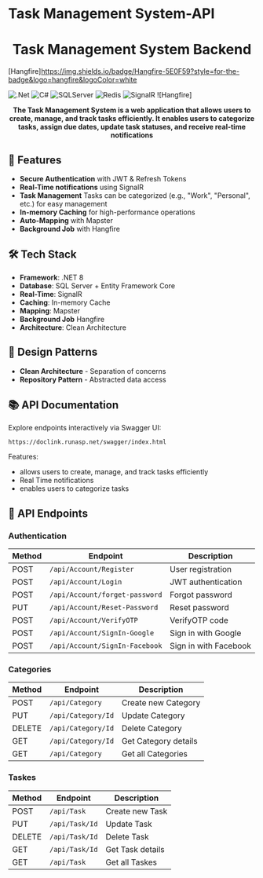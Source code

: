 # Task Management System-API

<h1 align="center"> Task Management System Backend</h1>

[.Net]: https://img.shields.io/badge/.NET-5C2D91?style=for-the-badge&logo=.net&logoColor=white
[C#]: https://custom-icon-badges.demolab.com/badge/C%23-%23239120.svg?logo=csharp&style=for-the-badge&logoColor=white
[SQLServer]: https://img.shields.io/badge/Microsoft%20SQL%20Server-CC2927?style=for-the-badge&logo=microsoft%20sql%20server&logoColor=white
[Redis]: https://img.shields.io/badge/Redis-DC382D?style=for-the-badge&logo=redis&logoColor=white
[SignalR]: https://img.shields.io/badge/SignalR-FF6F00?style=for-the-badge&logo=signalr&logoColor=white
[Hangfire]https://img.shields.io/badge/Hangfire-5E0F59?style=for-the-badge&logo=hangfire&logoColor=white

![.Net] ![C#] ![SQLServer] ![Redis] ![SignalR]  ![Hangfire]

<p align="center">
  <b>The Task Management System is a web application that allows users to create, manage, and track
tasks efficiently. It enables users to categorize tasks, assign due dates, update task statuses, and
receive real-time notifications</b>
</p>


## 🌟 Features

- **Secure Authentication** with JWT & Refresh Tokens
- **Real-Time notifications** using SignalR
- **Task Management** Tasks can be categorized (e.g., "Work", "Personal", etc.) for easy management
- **In-memory Caching** for high-performance operations
- **Auto-Mapping** with Mapster
- **Background Job** with Hangfire
## 🛠 Tech Stack

- **Framework**: .NET 8
- **Database**: SQL Server + Entity Framework Core
- **Real-Time**: SignalR
- **Caching**: In-memory Cache
- **Mapping**: Mapster
- **Background Job** Hangfire
- **Architecture**: Clean Architecture

## 🧩 Design Patterns

- **Clean Architecture** - Separation of concerns
- **Repository Pattern** - Abstracted data access



## 📚 API Documentation

Explore endpoints interactively via Swagger UI:
```
https://doclink.runasp.net/swagger/index.html
```


Features:
- allows users to create, manage, and track tasks efficiently
- Real Time notifications
- enables users to categorize tasks



## 📡 API Endpoints

### Authentication

| Method | Endpoint                       | Description                   |
|--------|--------------------------------|-------------------------------|
| POST   | `/api/Account/Register`        | User registration             |
| POST   | `/api/Account/Login`           | JWT authentication            |
| POST   | `/api/Account/forget-password` | Forgot password               |
| PUT    | `/api/Account/Reset-Password`  | Reset password                |
| POST   | `/api/Account/VerifyOTP`       | VerifyOTP code                |
| POST   | `/api/Account/SignIn-Google`   | Sign in with Google           |
| POST   | `/api/Account/SignIn-Facebook` | Sign in with Facebook         |


### Categories
| Method | Endpoint                        | Description               |
|--------|---------------------------------|---------------------------|
| POST   | `/api/Category`                 | Create new Category       |
| PUT    | `/api/Category/Id`              | Update Category           |
| DELETE | `/api/Category/Id`              | Delete Category           |
| GET    | `/api/Category/Id`              | Get Category details      |
| GET    | `/api/Category`                 | Get all Categories        |

### Taskes
| Method | Endpoint                        | Description               |
|--------|---------------------------------|---------------------------|
| POST   | `/api/Task`                 | Create new Task               |
| PUT    | `/api/Task/Id`              | Update Task                   |
| DELETE | `/api/Task/Id`              | Delete Task                   |
| GET    | `/api/Task/Id`              | Get Task details              |
| GET    | `/api/Task`                 | Get all Taskes                |
